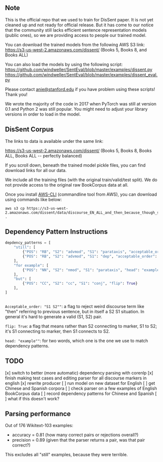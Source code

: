 ## Note

This is the official repo that we used to train for DisSent paper. It is not yet cleaned up and not ready for official release. But it has come to our notice that the community still lacks efficient sentence representation models (public ones), so we are providing access to people our trained model. 

You can download the trained models from the following AWS S3 link:
https://s3-us-west-2.amazonaws.com/dissent/ (Books 5, Books 8, and Books ALL)

You can also load the models by using the following script:
https://github.com/windweller/SentEval/blob/master/examples/dissent.py
https://github.com/windweller/SentEval/blob/master/examples/dissent_eval.py

Please contact anie@stanford.edu if you have problem using these scripts! Thank you!

We wrote the majority of the code in 2017 when PyTorch was still at version 0.1 and Python 2 was still popular. You might need to adjust your library versions in order to load in the model.

## DisSent Corpus

The links to data is available under the same link: 

https://s3-us-west-2.amazonaws.com/dissent/ (Books 5, Books 8, Books ALL, Books ALL -- perfectly balanced)

If you scroll down, beneath the trained model pickle files, you can find download links for all our data.

We include all the training files (with the original train/valid/test split). We do not provide access to the original raw BookCorpus data at all.

Once you install [AWS-CLI](https://docs.aws.amazon.com/cli/latest/userguide/cli-chap-install.html) (commandline tool from AWS), you can download using commands like below:

```
aws s3 cp https://s3-us-west-2.amazonaws.com/dissent/data/discourse_EN_ALL_and_then_because_though_still_after_when_while_but_also_as_so_although_before_if_2017dec21_train.tsv .
```

## Dependency Pattern Instructions

```python
depdency_patterns = [
    "still": [
        {"POS": "RB", "S2": "advmod", "S1": "parataxis", "acceptable_order": "S1 S2"},
        {"POS": "RB", "S2": "advmod", "S1": "dep", "acceptable_order": "S1 S2"},
    ],
    "for example": [
        {"POS": "NN", "S2": "nmod", "S1": "parataxis", "head": "example"}
    ],
    "but": [
        {"POS": "CC", "S2": "cc", "S1": "conj", "flip": True}
    ],
]
  
```

`Acceptable_order: "S1 S2""`: a flag to reject weird discourse term like "then" referring to previous sentence, 
but in itself a S2 S1 situation. In general it's hard to generate a valid (S1, S2) pair.

`flip: True`: a flag that means rather than S2 connecting to marker, S1 to S2; it's S1 connecting to marker, 
then S1 connects to S2.

`head: "example""`: for two words, which one is the one we use to match dependency patterns. 

## TODO

[x] switch to better (more automatic) dependency parsing with corenlp
[x] finish making test cases and editing parser for all discourse markers in english
[x] rewrite producer
[ ] run model on new dataset for English
[ ] get Chinese and Spanish corpora
[ ] check parser on a few examples of English BookCorpus data
[ ] record dependency patterns for Chinese and Spanish
[ ] what if this doesn't work?

## Parsing performance

Out of 176 Wikitext-103 examples:
* accuracy = 0.81 (how many correct pairs or rejections overall?)
* precision = 0.89 (given that the parser returns a pair, was that pair correct?)

This excludes all "still" examples, because they were terrible.
